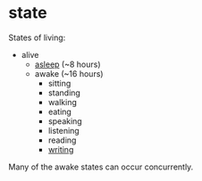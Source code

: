 state
=====

States of living:

- alive
  - [asleep](sleep.md) (~8 hours)
  - awake (~16 hours)
    - sitting
    - standing
    - walking
    - eating
    - speaking
    - listening
    - reading
    - [writing](writing.md)

Many of the awake states can occur concurrently.
